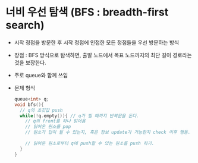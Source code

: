 # 너비 우선 탐색 (BFS : breadth-first search)
* 시작 정점을 방문한 후 시작 정점에 인접한 모든 정점들을 우선 방문하는 방식
* 장점 : BFS 방식으로 탐색하면, 출발 노드에서 목표 노드까지의 최단 길이 경로라는 것을 보장한다.
* 주로 queue와 함께 쓰임

* 문제 형식
  ```cpp
  queue<int> q;
  void bfs(){
    // q의 초깃값 push
    while(!q.empty()){ // q가 빌 때까지 반복문을 돈다.
      // q의 front를 하나 읽어옴
      // 읽어온 원소를 pop
      // 원소가 답이 될 수 있는지, 혹은 정보 update가 가능한지 check 이후 행동.
      
      // 읽어온 원소로부터 q에 push할 수 있는 원소를 push 하기.
    }
  }
  ```
